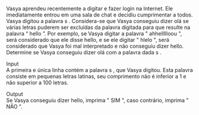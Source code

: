 Vasya aprendeu recentemente a digitar e fazer login na Internet. Ele imediatamente entrou em uma sala de chat e decidiu cumprimentar a todos. Vasya digitou a palavra s . Considera-se que Vasya conseguiu dizer olá se várias letras puderem ser excluídas da palavra digitada para que resulte na palavra “ hello ”. Por exemplo, se Vasya digitar a palavra " ahhellllloou ", será considerado que ele disse hello, e se ele digitar " hlelo ", será considerado que Vasya foi mal interpretado e não conseguiu dizer hello. Determine se Vasya conseguiu dizer olá com a palavra dada s .

Input  
A primeira e única linha contém a palavra s , que Vasya digitou. Esta palavra consiste em pequenas letras latinas, seu comprimento não é inferior a 1 e não superior a 100 letras.

Output  
Se Vasya conseguiu dizer hello, imprima " SIM ", caso contrário, imprima " NÃO ".

